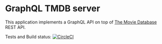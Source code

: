 # GraphQL TMDB server
This application implements a GraphQL API on top of [The Movie Database](https://developers.themoviedb.org/) REST API.

Tests and Build status: [![CircleCI](https://circleci.com/gh/PaquitoSoft/tmdb-graphql-api.svg?style=svg)](https://circleci.com/gh/PaquitoSoft/tmdb-graphql-api)
